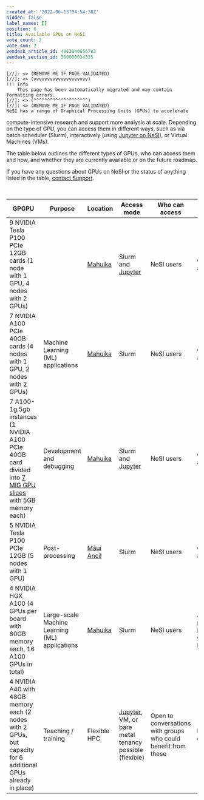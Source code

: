 ```yaml
---
created_at: '2022-06-13T04:54:38Z'
hidden: false
label_names: []
position: 6
title: Available GPUs on NeSI
vote_count: 2
vote_sum: 2
zendesk_article_id: 4963040656783
zendesk_section_id: 360000034335
---
```



    [//]: <> (REMOVE ME IF PAGE VALIDATED)
    [//]: <> (vvvvvvvvvvvvvvvvvvvv)
    !!! Info
        This page has been automatically migrated and may contain formatting errors.
    [//]: <> (^^^^^^^^^^^^^^^^^^^^)
    [//]: <> (REMOVE ME IF PAGE VALIDATED)
    NeSI has a range of Graphical Processing Units (GPUs) to accelerate
compute-intensive research and support more analysis at scale. Depending
on the type of GPU, you can access them in different ways, such as via
batch scheduler (Slurm), interactively (using [Jupyter on
NeSI](https://support.nesi.org.nz/hc/en-gb/articles/360001555615)), or
Virtual Machines (VMs). 

The table below outlines the different types of GPUs, who can access
them and how, and whether they are currently available or on the future
roadmap.

If you have any questions about GPUs on NeSI or the status of anything
listed in the table, [contact
Support](https://support.nesi.org.nz/hc/en-gb/requests/new).

 

<table>
<thead>
<tr class="header">
<th>GPGPU</th>
<th>Purpose</th>
<th>Location</th>
<th>Access mode</th>
<th>Who can access</th>
<th>Status</th>
</tr>
</thead>
<tbody>
<tr class="odd">
<td>9 NVIDIA Tesla P100 PCIe 12GB cards (1 node with 1 GPU, 4 nodes with
2 GPUs)</td>
<td> </td>
<td><a
href="https://support.nesi.org.nz/hc/en-gb/articles/360000163575">Mahuika</a></td>
<td>Slurm and <a
href="https://support.nesi.org.nz/hc/en-gb/articles/360001555615">Jupyter</a></td>
<td>NeSI users</td>
<td>Currently available</td>
</tr>
<tr class="even">
<td>7 NVIDIA A100 PCIe 40GB cards (4 nodes with 1 GPU, 2 nodes with 2
GPUs)</td>
<td>Machine Learning (ML) applications</td>
<td><a
href="https://support.nesi.org.nz/hc/en-gb/articles/360000163575">Mahuika</a></td>
<td>Slurm</td>
<td>NeSI users</td>
<td>Currently available</td>
</tr>
<tr class="odd">
<td>7 A100-1g.5gb instances (1 NVIDIA A100 PCIe 40GB card divided into
<a
href="https://www.nvidia.com/en-us/technologies/multi-instance-gpu/">7
MIG GPU slices</a> with 5GB memory each)</td>
<td>Development and debugging</td>
<td><a
href="https://support.nesi.org.nz/hc/en-gb/articles/360000163575">Mahuika</a></td>
<td>Slurm and <a
href="https://support.nesi.org.nz/hc/en-gb/articles/360001555615">Jupyter</a></td>
<td>NeSI users</td>
<td>Currently available</td>
</tr>
<tr class="even">
<td>5 NVIDIA Tesla P100 PCIe 12GB (5 nodes with 1 GPU)</td>
<td>Post-processing</td>
<td><a
href="https://support.nesi.org.nz/hc/en-gb/articles/360000203776-M%C4%81ui-Ancillary-Nodes">Māui
Ancil</a></td>
<td>Slurm</td>
<td>NeSI users</td>
<td>Currently available</td>
</tr>
<tr class="odd">
<td>4 NVIDIA HGX A100 (4 GPUs per board with 80GB memory each, 16 A100
GPUs in total)</td>
<td>Large-scale Machine Learning (ML) applications</td>
<td><a
href="https://support.nesi.org.nz/hc/en-gb/articles/360000163575">Mahuika</a></td>
<td>Slurm</td>
<td>NeSI users</td>
<td>Available as part of the <a
href="https://support.nesi.org.nz/knowledge/articles/6367209795471">Milan
Compute Nodes</a></td>
</tr>
<tr class="even">
<td>4 NVIDIA A40 with 48GB memory each (2 nodes with 2 GPUs, but
capacity for 6 additional GPUs already in place)</td>
<td>Teaching / training</td>
<td>Flexible HPC</td>
<td><a
href="https://support.nesi.org.nz/hc/en-gb/articles/360001555615">Jupyter</a>,
VM, or bare metal tenancy possible (flexible)</td>
<td>Open to conversations with groups who could benefit from these</td>
<td>In development.</td>
</tr>
</tbody>
</table>

